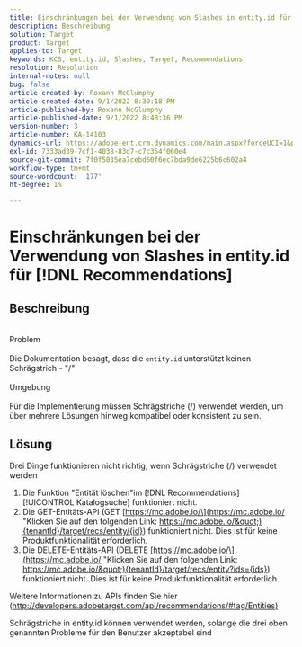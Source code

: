 ```yaml
---
title: Einschränkungen bei der Verwendung von Slashes in entity.id für [!DNL Recommendations]
description: Beschreibung
solution: Target
product: Target
applies-to: Target
keywords: KCS, entity.id, Slashes, Target, Recommendations
resolution: Resolution
internal-notes: null
bug: false
article-created-by: Roxann McGlumphy
article-created-date: 9/1/2022 8:39:18 PM
article-published-by: Roxann McGlumphy
article-published-date: 9/1/2022 8:48:36 PM
version-number: 3
article-number: KA-14103
dynamics-url: https://adobe-ent.crm.dynamics.com/main.aspx?forceUCI=1&pagetype=entityrecord&etn=knowledgearticle&id=05f7ab20-362a-ed11-9db1-002248086a27
exl-id: 7333ad39-7cf1-4038-83d7-c7c354f060e4
source-git-commit: 7f0f5035ea7cebd60f6ec7bda9de6225b6c602a4
workflow-type: tm+mt
source-wordcount: '177'
ht-degree: 1%

---
```


# Einschränkungen bei der Verwendung von Slashes in entity.id für [!DNL Recommendations]

## Beschreibung

<br>Problem<br><br>
Die Dokumentation besagt, dass die `entity.id` unterstützt keinen Schrägstrich - &quot;/&quot;
<br><br>Umgebung<br><br>
Für die Implementierung müssen Schrägstriche (/) verwendet werden, um über mehrere Lösungen hinweg kompatibel oder konsistent zu sein.


## Lösung


Drei Dinge funktionieren nicht richtig, wenn Schrägstriche (/) verwendet werden

1. Die Funktion &quot;Entität löschen&quot;im [!DNL Recommendations] [!UICONTROL Katalogsuche] funktioniert nicht.
2. Die GET-Entitäts-API (GET [https://mc.adobe.io/\](https://mc.adobe.io/ &quot;Klicken Sie auf den folgenden Link: https://mc.adobe.io/&quot;){tenantId}/target/recs/entity/{id}) funktioniert nicht. Dies ist für keine Produktfunktionalität erforderlich.
3. Die DELETE-Entitäts-API (DELETE [https://mc.adobe.io/\](https://mc.adobe.io/ &quot;Klicken Sie auf den folgenden Link: https://mc.adobe.io/&quot;){tenantId}/target/recs/entity?ids={ids}) funktioniert nicht. Dies ist für keine Produktfunktionalität erforderlich.


Weitere Informationen zu APIs finden Sie hier ([http://developers.adobetarget.com/api/recommendations/#tag/Entities)](http://developers.adobetarget.com/api/recommendations/#tag/Entities%29 "Klicken Sie auf den folgenden Link: http://developers.adobetarget.com/api/recommendations/#tag/Entities)")

Schrägstriche in entity.id können verwendet werden, solange die drei oben genannten Probleme für den Benutzer akzeptabel sind
